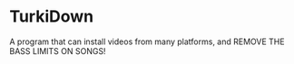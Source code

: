 # TurkiDown
A program that can install videos from many platforms, and REMOVE THE BASS LIMITS ON SONGS!
